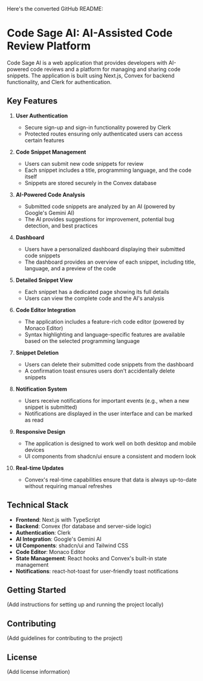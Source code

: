 Here's the converted GitHub README:

# Code Sage AI: AI-Assisted Code Review Platform

Code Sage AI is a web application that provides developers with AI-powered code reviews and a platform for managing and sharing code snippets. The application is built using Next.js, Convex for backend functionality, and Clerk for authentication.

## Key Features

1. **User Authentication**
   - Secure sign-up and sign-in functionality powered by Clerk
   - Protected routes ensuring only authenticated users can access certain features

2. **Code Snippet Management**
   - Users can submit new code snippets for review
   - Each snippet includes a title, programming language, and the code itself
   - Snippets are stored securely in the Convex database

3. **AI-Powered Code Analysis**
   - Submitted code snippets are analyzed by an AI (powered by Google's Gemini AI)
   - The AI provides suggestions for improvement, potential bug detection, and best practices

4. **Dashboard**
   - Users have a personalized dashboard displaying their submitted code snippets
   - The dashboard provides an overview of each snippet, including title, language, and a preview of the code

5. **Detailed Snippet View**
   - Each snippet has a dedicated page showing its full details
   - Users can view the complete code and the AI's analysis

6. **Code Editor Integration**
   - The application includes a feature-rich code editor (powered by Monaco Editor)
   - Syntax highlighting and language-specific features are available based on the selected programming language

7. **Snippet Deletion**
   - Users can delete their submitted code snippets from the dashboard
   - A confirmation toast ensures users don't accidentally delete snippets

8. **Notification System**
   - Users receive notifications for important events (e.g., when a new snippet is submitted)
   - Notifications are displayed in the user interface and can be marked as read

9. **Responsive Design**
   - The application is designed to work well on both desktop and mobile devices
   - UI components from shadcn/ui ensure a consistent and modern look

10. **Real-time Updates**
    - Convex's real-time capabilities ensure that data is always up-to-date without requiring manual refreshes

## Technical Stack

- **Frontend**: Next.js with TypeScript
- **Backend**: Convex (for database and server-side logic)
- **Authentication**: Clerk
- **AI Integration**: Google's Gemini AI
- **UI Components**: shadcn/ui and Tailwind CSS
- **Code Editor**: Monaco Editor
- **State Management**: React hooks and Convex's built-in state management
- **Notifications**: react-hot-toast for user-friendly toast notifications

## Getting Started

(Add instructions for setting up and running the project locally)

## Contributing

(Add guidelines for contributing to the project)

## License

(Add license information)
